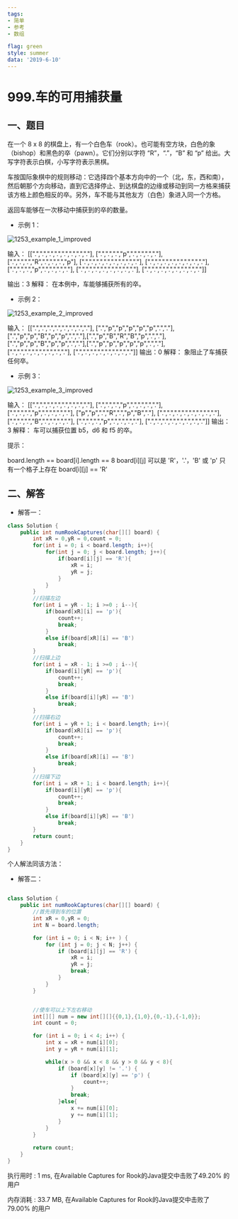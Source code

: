 ```yaml
---
tags: 
- 简单
- 参考
- 数组

flag: green
style: summer
data: '2019-6-10'
---
```




# 999.车的可用捕获量

## 一、题目

在一个 8 x 8 的棋盘上，有一个白色车（rook）。也可能有空方块，白色的象（bishop）和黑色的卒（pawn）。它们分别以字符 “R”，“.”，“B” 和 “p” 给出。大写字符表示白棋，小写字符表示黑棋。

车按国际象棋中的规则移动：它选择四个基本方向中的一个（北，东，西和南），然后朝那个方向移动，直到它选择停止、到达棋盘的边缘或移动到同一方格来捕获该方格上颜色相反的卒。另外，车不能与其他友方（白色）象进入同一个方格。

返回车能够在一次移动中捕获到的卒的数量。

- 示例 1：

![1253_example_1_improved]($resource/1253_example_1_improved.PNG)

输入：
[[".",".",".",".",".",".",".","."],
[".",".",".","p",".",".",".","."],
[".",".",".","R",".",".",".","p"],
[".",".",".",".",".",".",".","."],
[".",".",".",".",".",".",".","."],
[".",".",".","p",".",".",".","."],
[".",".",".",".",".",".",".","."],
[".",".",".",".",".",".",".","."]]

输出：3
解释：
在本例中，车能够捕获所有的卒。


- 示例 2：

![1253_example_2_improved]($resource/1253_example_2_improved.PNG)

输入：
[[".",".",".",".",".",".",".","."],
[".","p","p","p","p","p",".","."],[".","p","p","B","p","p",".","."],[".","p","B","R","B","p",".","."],[".","p","p","B","p","p",".","."],[".","p","p","p","p","p",".","."],
[".",".",".",".",".",".",".","."],
[".",".",".",".",".",".",".","."]]
输出：0
解释：
象阻止了车捕获任何卒。

- 示例 3：

![1253_example_3_improved]($resource/1253_example_3_improved.PNG)

输入：
[[".",".",".",".",".",".",".","."],
[".",".",".","p",".",".",".","."],
[".",".",".","p",".",".",".","."],
["p","p",".","R",".","p","B","."],
[".",".",".",".",".",".",".","."],
[".",".",".","B",".",".",".","."],
[".",".",".","p",".",".",".","."],
[".",".",".",".",".",".",".","."]]
输出：3
解释： 
车可以捕获位置 b5，d6 和 f5 的卒。
 

提示：

board.length == board[i].length == 8
board[i][j] 可以是 'R'，'.'，'B' 或 'p'
只有一个格子上存在 board[i][j] == 'R'




## 二、解答


- 解答一：
```java
class Solution {
    public int numRookCaptures(char[][] board) {
        int xR = 0,yR = 0,count = 0;
        for(int i = 0; i < board.length; i++){
            for(int j = 0; j < board.length; j++){
                if(board[i][j] == 'R'){
                    xR = i;
                    yR = j;
                }
            }
        }
        //扫描左边
        for(int i = yR - 1; i >=0 ; i--){
            if(board[xR][i] == 'p'){
                count++;
                break;
            }
            else if(board[xR][i] == 'B')
                break;
        }
        //扫描上边
        for(int i = xR - 1; i >=0 ; i--){
            if(board[i][yR] == 'p'){
                count++;
                break;
            }
            else if(board[i][yR] == 'B')
                break;
        }
        //扫描右边
        for(int i = yR + 1; i < board.length; i++){
            if(board[xR][i] == 'p'){
                count++;
                break;
            }
            else if(board[xR][i] == 'B')
                break;
        }
        //扫描下边
        for(int i = xR + 1; i < board.length; i++){
            if(board[i][yR] == 'p'){
                count++;
                break;
            }
            else if(board[i][yR] == 'B')
                break;
        }
        return count;
    }
}
```

个人解法同该方法：
- 解答二：
```java

class Solution {
    public int numRookCaptures(char[][] board) {
        //首先得到车的位置
        int xR = 0,yR = 0;
        int N = board.length;

        for (int i = 0; i < N; i++ ) {
            for (int j = 0; j < N; j++) {
                if (board[i][j] == 'R') {
                    xR = i;
                    yR = j;
                    break;
                }
            }
        }


        //使车可以上下左右移动
        int[][] num = new int[][]{{0,1},{1,0},{0,-1},{-1,0}};
        int count = 0;

        for (int i = 0; i < 4; i++) {
            int x = xR + num[i][0];
            int y = yR + num[i][1];

            while(x > 0 && x < 8 && y > 0 && y < 8){
                if (board[x][y] != '.') {
                    if (board[x][y] == 'p') {
                        count++;
                    }
                    break;
                }else{
                    x += num[i][0];
                    y += num[i][1];
                }
            }
        }
        
        return count;
    }
}
```

执行用时 : 1 ms, 在Available Captures for Rook的Java提交中击败了49.20% 的用户

内存消耗 : 33.7 MB, 在Available Captures for Rook的Java提交中击败了79.00% 的用户



